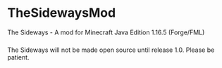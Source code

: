 # TheSidewaysMod
The Sideways - A mod for Minecraft Java Edition 1.16.5 (Forge/FML)
###
The Sideways will not be made open source until release 1.0.
Please be patient.
